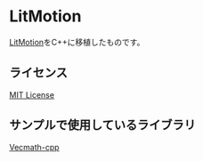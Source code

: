 # LitMotion

[LitMotion](https://github.com/AnnulusGames/LitMotion)をC++に移植したものです。

## ライセンス

[MIT License](LICENSE)

## サンプルで使用しているライブラリ

[Vecmath-cpp](https://github.com/yuki12/vecmath-cpp)
